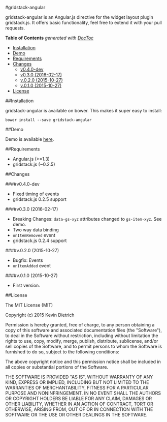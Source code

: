 #gridstack-angular

gridstack-angular is an Angular.js directive for the widget layout plugin gridstack.js. It offers basic functionality, feel free to extend it with your pull requests.

<!-- START doctoc generated TOC please keep comment here to allow auto update -->
<!-- DON'T EDIT THIS SECTION, INSTEAD RE-RUN doctoc TO UPDATE -->
**Table of Contents**  *generated with [DocToc](https://github.com/thlorenz/doctoc)*

- [Installation](#installation)
- [Demo](#demo)
- [Requirements](#requirements)
- [Changes](#changes)
    - [v0.4.0-dev](#v040-dev)
    - [v0.3.0 (2016-02-17)](#v030-2016-02-17)
    - [v.0.2.0 (2015-10-27)](#v020-2015-10-27)
    - [v.0.1.0 (2015-10-27)](#v010-2015-10-27)
- [License](#license)

<!-- END doctoc generated TOC please keep comment here to allow auto update -->

##Installation

gridstack-angular is available on bower. This makes it super easy to install:

```
bower install --save gridstack-angular
```

##Demo

Demo is available [here](http://kdietrich.github.io/gridstack-angular/demo/).

##Requirements

- Angular.js (>=1.3)
- gridstack.js (~0.2.5)

##Changes

####v0.4.0-dev
- Fixed timing of events
- gridstack.js 0.2.5 support

####v0.3.0 (2016-02-17)
- Breaking Changes: `data-gs-xyz` attributes changed to `gs-item-xyz`. See demo.
- Two way data binding
- `onItemRemoved` event
- gridstack.js 0.2.4 support

####v.0.2.0 (2015-10-27)
- Bugfix: Events
- `onItemAdded` event

####v.0.1.0 (2015-10-27)
- First version.

##License

The MIT License (MIT)

Copyright (c) 2015 Kevin Dietrich

Permission is hereby granted, free of charge, to any person obtaining a copy
of this software and associated documentation files (the "Software"), to deal
in the Software without restriction, including without limitation the rights
to use, copy, modify, merge, publish, distribute, sublicense, and/or sell
copies of the Software, and to permit persons to whom the Software is
furnished to do so, subject to the following conditions:

The above copyright notice and this permission notice shall be included in all
copies or substantial portions of the Software.

THE SOFTWARE IS PROVIDED "AS IS", WITHOUT WARRANTY OF ANY KIND, EXPRESS OR
IMPLIED, INCLUDING BUT NOT LIMITED TO THE WARRANTIES OF MERCHANTABILITY,
FITNESS FOR A PARTICULAR PURPOSE AND NONINFRINGEMENT. IN NO EVENT SHALL THE
AUTHORS OR COPYRIGHT HOLDERS BE LIABLE FOR ANY CLAIM, DAMAGES OR OTHER
LIABILITY, WHETHER IN AN ACTION OF CONTRACT, TORT OR OTHERWISE, ARISING FROM,
OUT OF OR IN CONNECTION WITH THE SOFTWARE OR THE USE OR OTHER DEALINGS IN THE
SOFTWARE.